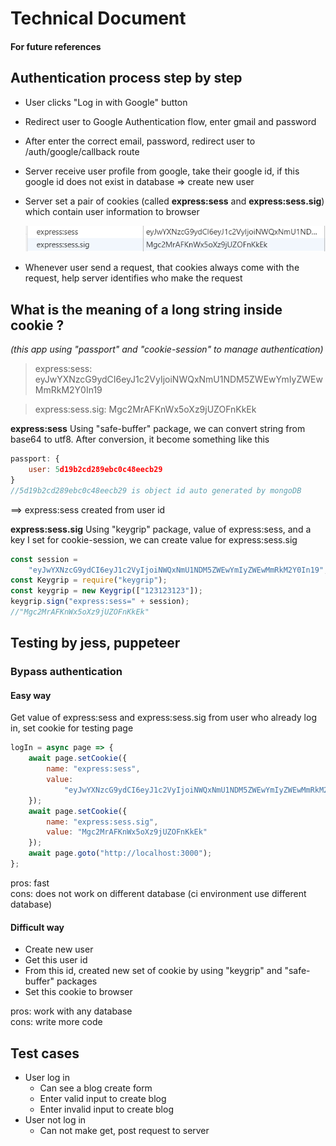 # Technical Document

#### For future references

## Authentication process step by step

-   User clicks "Log in with Google" button
-   Redirect user to Google Authentication flow, enter gmail and password
-   After enter the correct email, password, redirect user to /auth/google/callback route
-   Server receive user profile from google, take their google id, if this google id does not exist in database => create new user
-   Server set a pair of cookies (called **express:sess** and **express:sess.sig**) which contain user information to browser

    ![alt text](./cookie.png)

-   Whenever user send a request, that cookies always come with the request, help server identifies who make the request

## What is the meaning of a long string inside cookie ?

_(this app using "passport" and "cookie-session" to manage authentication)_

> express:sess: eyJwYXNzcG9ydCI6eyJ1c2VyIjoiNWQxNmU1NDM5ZWEwYmIyZWEwMmRkM2Y0In19

> express:sess.sig: Mgc2MrAFKnWx5oXz9jUZOFnKkEk

**express:sess**
Using "safe-buffer" package, we can convert string from base64 to utf8. After conversion, it become something like this

```javascript
passport: {
    user: 5d19b2cd289ebc0c48eecb29
}
//5d19b2cd289ebc0c48eecb29 is object id auto generated by mongoDB
```

==> express:sess created from user id

**express:sess.sig**
Using "keygrip" package, value of express:sess, and a key I set for cookie-session, we can create value for express:sess.sig

```javascript
const session =
    "eyJwYXNzcG9ydCI6eyJ1c2VyIjoiNWQxNmU1NDM5ZWEwYmIyZWEwMmRkM2Y0In19";
const Keygrip = require("keygrip");
const keygrip = new Keygrip(["123123123"]);
keygrip.sign("express:sess=" + session);
//"Mgc2MrAFKnWx5oXz9jUZOFnKkEk"
```

## Testing by jess, puppeteer

### Bypass authentication

#### Easy way

Get value of express:sess and express:sess.sig from user who already log in, set cookie for testing page

```javascript
logIn = async page => {
    await page.setCookie({
        name: "express:sess",
        value:
            "eyJwYXNzcG9ydCI6eyJ1c2VyIjoiNWQxNmU1NDM5ZWEwYmIyZWEwMmRkM2Y0In19"
    });
    await page.setCookie({
        name: "express:sess.sig",
        value: "Mgc2MrAFKnWx5oXz9jUZOFnKkEk"
    });
    await page.goto("http://localhost:3000");
};
```

pros: fast\
cons: does not work on different database (ci environment use different database)

#### Difficult way

-   Create new user
-   Get this user id
-   From this id, created new set of cookie by using "keygrip" and "safe-buffer" packages
-   Set this cookie to browser

pros: work with any database\
cons: write more code

## Test cases

-   User log in
    -   Can see a blog create form
    -   Enter valid input to create blog
    -   Enter invalid input to create blog
-   User not log in
    -   Can not make get, post request to server
